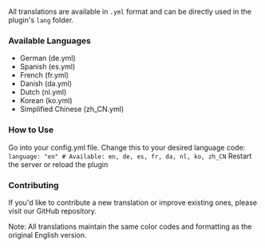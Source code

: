 All translations are available in `.yml` format and can be directly used in the plugin's `lang` folder.

### Available Languages
- German (de.yml)
- Spanish (es.yml)
- French (fr.yml)
- Danish (da.yml)
- Dutch (nl.yml)
- Korean (ko.yml)
- Simplified Chinese (zh_CN.yml)

### How to Use
Go into your config.yml file. Change this to your desired language code:
`language: "en" # Available: en, de, es, fr, da, nl, ko, zh_CN`
Restart the server or reload the plugin

### Contributing
If you'd like to contribute a new translation or improve existing ones, please visit our GitHub repository.

Note: All translations maintain the same color codes and formatting as the original English version.
